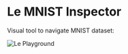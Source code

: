 # Le MNIST Inspector

Visual tool to navigate MNIST dataset:

![Le Playground](http://kirushyk.github.io/projects/le-mnist.png)
